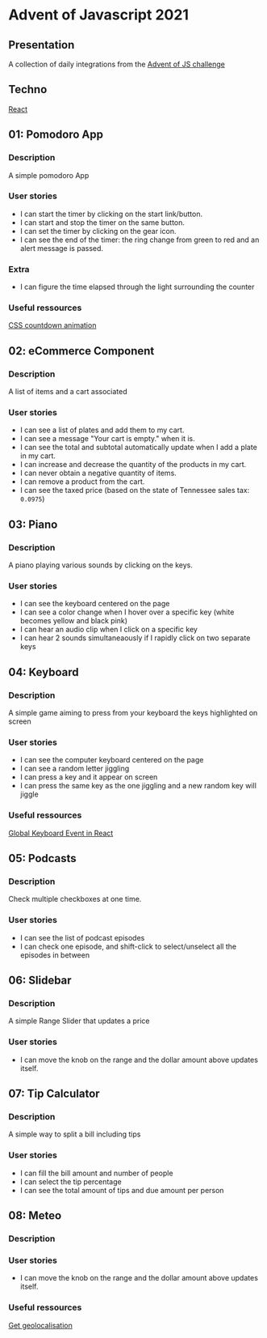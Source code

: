 # Advent of Javascript 2021

## Presentation

A collection of daily integrations from the [Advent of JS challenge](https://www.adventofjs.com/)

## Techno

[React](https://reactjs.org/)

## 01: Pomodoro App

### Description

A simple pomodoro App

### User stories

- I can start the timer by clicking on the start link/button.
- I can start and stop the timer on the same button.
- I can set the timer by clicking on the gear icon.
- I can see the end of the timer: the ring change from green to red and an alert message is passed.

### Extra

- I can figure the time elapsed through the light surrounding the counter

### Useful ressources

[CSS countdown animation](https://spin.atomicobject.com/2018/11/08/countdown-timer-react-typescript/)

## 02: eCommerce Component

### Description

A list of items and a cart associated

### User stories

- I can see a list of plates and add them to my cart.
- I can see a message "Your cart is empty." when it is.
- I can see the total and subtotal automatically update when I add a plate in my cart.
- I can increase and decrease the quantity of the products in my cart.
- I can never obtain a negative quantity of items.
- I can remove a product from the cart.
- I can see the taxed price (based on the state of Tennessee sales tax: `0.0975`)

## 03: Piano

### Description

A piano playing various sounds by clicking on the keys.

### User stories

- I can see the keyboard centered on the page
- I can see a color change when I hover over a specific key (white becomes yellow and black pink)
- I can hear an audio clip when I click on a specific key
- I can hear 2 sounds simultaneaously if I rapidly click on two separate keys

## 04: Keyboard

### Description

A simple game aiming to press from your keyboard the keys highlighted on screen

### User stories

- I can see the computer keyboard centered on the page
- I can see a random letter jiggling
- I can press a key and it appear on screen
- I can press the same key as the one jiggling and a new random key will jiggle

### Useful ressources

[Global Keyboard Event in React](https://stackoverflow.com/questions/55565444/how-to-register-event-with-useeffect-hooks)

## 05: Podcasts

### Description

Check multiple checkboxes at one time.

### User stories

- I can see the list of podcast episodes
- I can check one episode, and shift-click to select/unselect all the episodes in between

## 06: Slidebar

### Description

A simple Range Slider that updates a price

### User stories

- I can move the knob on the range and the dollar amount above updates itself.

## 07: Tip Calculator

### Description

A simple way to split a bill including tips

### User stories

- I can fill the bill amount and number of people
- I can select the tip percentage
- I can see the total amount of tips and due amount per person

## 08: Meteo

### Description

### User stories

- I can move the knob on the range and the dollar amount above updates itself.

### Useful ressources

[Get geolocalisation](https://www.pluralsight.com/guides/how-to-use-geolocation-call-in-reactjs)
